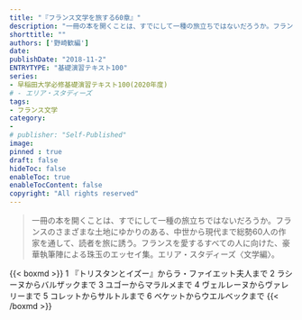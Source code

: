 ```yaml
---
title: "『フランス文学を旅する60章』"
description: "一冊の本を開くことは、すでにして一種の旅立ちではないだろうか。フランスのさまざまな土地にゆかりのある、中世から現代まで総勢60人の作家を通して、読者を旅に誘う。フランスを愛するすべての人に向けた、豪華執筆陣による珠玉のエッセイ集。エリア・スタディーズ〈文学編〉。"
shorttitle: ""
authors: ['野崎歓編']
date: 
publishDate: "2018-11-2"
ENTRYTYPE: "基礎演習テキスト100"
series:
- 早稲田大学必修基礎演習テキスト100(2020年度)
# - エリア・スタディーズ
tags: 
- フランス文学
category: 
- 
# publisher: "Self-Published"
image: 
pinned : true
draft: false
hideToc: false
enableToc: true
enableTocContent: false
copyright: "All rights reserved"
---
```


>一冊の本を開くことは、すでにして一種の旅立ちではないだろうか。フランスのさまざまな土地にゆかりのある、中世から現代まで総勢60人の作家を通して、読者を旅に誘う。フランスを愛するすべての人に向けた、豪華執筆陣による珠玉のエッセイ集。エリア・スタディーズ〈文学編〉。

{{< boxmd >}}
1 『トリスタンとイズー』からラ・ファイエット夫人まで
2 ラシーヌからバルザックまで
3 ユゴーからマラルメまで
4 ヴェルレーヌからヴァレリーまで
5 コレットからサルトルまで
6 ベケットからウエルベックまで
{{< /boxmd >}}

